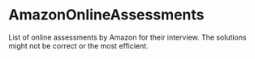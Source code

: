 # AmazonOnlineAssessments
List of online assessments by Amazon for their interview. The solutions might not be correct or the most efficient.
